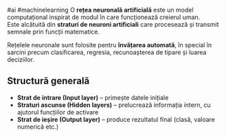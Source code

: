 #ai #machinelearning 
O **rețea neuronală artificială** este un model computațional inspirat de modul în care funcționează creierul uman.  
Este alcătuită din **straturi de neuroni artificiali** care procesează și transmit semnale prin funcții matematice.

Rețelele neuronale sunt folosite pentru **învățarea automată**, în special în sarcini precum clasificarea, regresia, recunoașterea de tipare și luarea deciziilor.

## Structură generală

- **Strat de intrare (Input layer)** – primește datele inițiale
- **Straturi ascunse (Hidden layers)** – prelucrează informația intern, cu ajutorul funcțiilor de activare
- **Strat de ieșire (Output layer)** – produce rezultatul final (clasă, valoare numerică etc.)